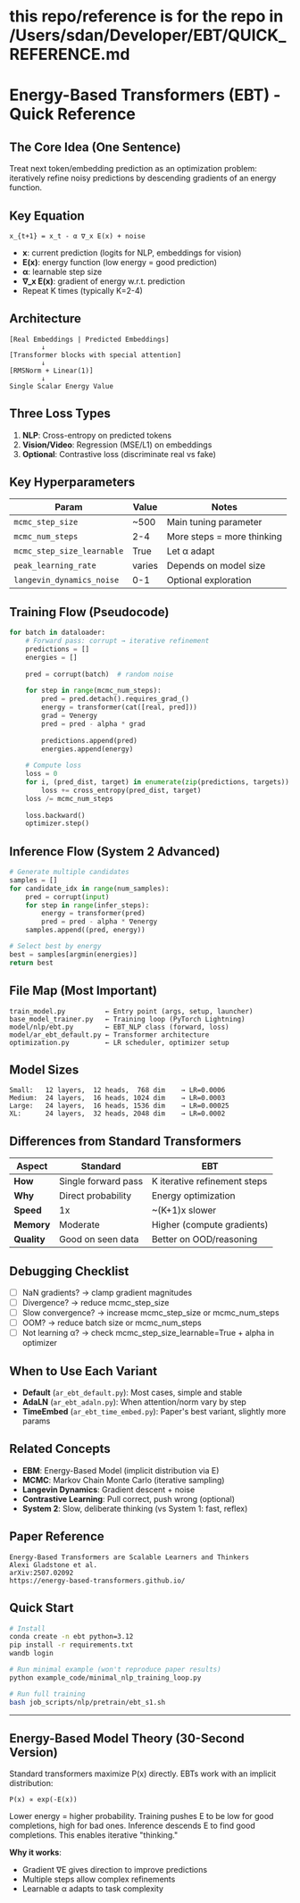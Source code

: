 # this repo/reference is for the repo in  /Users/sdan/Developer/EBT/QUICK_REFERENCE.md
# Energy-Based Transformers (EBT) - Quick Reference


## The Core Idea (One Sentence)
Treat next token/embedding prediction as an optimization problem: iteratively refine noisy predictions by descending gradients of an energy function.

## Key Equation
```
x_{t+1} = x_t - α ∇_x E(x) + noise
```
- **x**: current prediction (logits for NLP, embeddings for vision)
- **E(x)**: energy function (low energy = good prediction)
- **α**: learnable step size
- **∇_x E(x)**: gradient of energy w.r.t. prediction
- Repeat K times (typically K=2-4)

## Architecture
```
[Real Embeddings | Predicted Embeddings] 
        ↓
[Transformer blocks with special attention]
        ↓
[RMSNorm + Linear(1)]
        ↓
Single Scalar Energy Value
```

## Three Loss Types
1. **NLP**: Cross-entropy on predicted tokens
2. **Vision/Video**: Regression (MSE/L1) on embeddings
3. **Optional**: Contrastive loss (discriminate real vs fake)

## Key Hyperparameters
| Param | Value | Notes |
|-------|-------|-------|
| `mcmc_step_size` | ~500 | Main tuning parameter |
| `mcmc_num_steps` | 2-4 | More steps = more thinking |
| `mcmc_step_size_learnable` | True | Let α adapt |
| `peak_learning_rate` | varies | Depends on model size |
| `langevin_dynamics_noise` | 0-1 | Optional exploration |

## Training Flow (Pseudocode)
```python
for batch in dataloader:
    # Forward pass: corrupt → iterative refinement
    predictions = []
    energies = []
    
    pred = corrupt(batch)  # random noise
    
    for step in range(mcmc_num_steps):
        pred = pred.detach().requires_grad_()
        energy = transformer(cat([real, pred]))
        grad = ∇energy
        pred = pred - alpha * grad
        
        predictions.append(pred)
        energies.append(energy)
    
    # Compute loss
    loss = 0
    for i, (pred_dist, target) in enumerate(zip(predictions, targets)):
        loss += cross_entropy(pred_dist, target)
    loss /= mcmc_num_steps
    
    loss.backward()
    optimizer.step()
```

## Inference Flow (System 2 Advanced)
```python
# Generate multiple candidates
samples = []
for candidate_idx in range(num_samples):
    pred = corrupt(input)
    for step in range(infer_steps):
        energy = transformer(pred)
        pred = pred - alpha * ∇energy
    samples.append((pred, energy))

# Select best by energy
best = samples[argmin(energies)]
return best
```

## File Map (Most Important)
```
train_model.py          ← Entry point (args, setup, launcher)
base_model_trainer.py   ← Training loop (PyTorch Lightning)
model/nlp/ebt.py        ← EBT_NLP class (forward, loss)
model/ar_ebt_default.py ← Transformer architecture
optimization.py         ← LR scheduler, optimizer setup
```

## Model Sizes
```
Small:   12 layers,  12 heads,  768 dim    → LR=0.0006
Medium:  24 layers,  16 heads, 1024 dim    → LR=0.0003
Large:   24 layers,  16 heads, 1536 dim    → LR=0.00025
XL:      24 layers,  32 heads, 2048 dim    → LR=0.0002
```

## Differences from Standard Transformers

| Aspect | Standard | EBT |
|--------|----------|-----|
| **How** | Single forward pass | K iterative refinement steps |
| **Why** | Direct probability | Energy optimization |
| **Speed** | 1x | ~(K+1)x slower |
| **Memory** | Moderate | Higher (compute gradients) |
| **Quality** | Good on seen data | Better on OOD/reasoning |

## Debugging Checklist
- [ ] NaN gradients? → clamp gradient magnitudes
- [ ] Divergence? → reduce mcmc_step_size
- [ ] Slow convergence? → increase mcmc_step_size or mcmc_num_steps
- [ ] OOM? → reduce batch size or mcmc_num_steps
- [ ] Not learning α? → check mcmc_step_size_learnable=True + alpha in optimizer

## When to Use Each Variant
- **Default** (`ar_ebt_default.py`): Most cases, simple and stable
- **AdaLN** (`ar_ebt_adaln.py`): When attention/norm vary by step
- **TimeEmbed** (`ar_ebt_time_embed.py`): Paper's best variant, slightly more params

## Related Concepts
- **EBM**: Energy-Based Model (implicit distribution via E)
- **MCMC**: Markov Chain Monte Carlo (iterative sampling)
- **Langevin Dynamics**: Gradient descent + noise
- **Contrastive Learning**: Pull correct, push wrong (optional)
- **System 2**: Slow, deliberate thinking (vs System 1: fast, reflex)

## Paper Reference
```
Energy-Based Transformers are Scalable Learners and Thinkers
Alexi Gladstone et al.
arXiv:2507.02092
https://energy-based-transformers.github.io/
```

## Quick Start
```bash
# Install
conda create -n ebt python=3.12
pip install -r requirements.txt
wandb login

# Run minimal example (won't reproduce paper results)
python example_code/minimal_nlp_training_loop.py

# Run full training
bash job_scripts/nlp/pretrain/ebt_s1.sh
```

---

## Energy-Based Model Theory (30-Second Version)

Standard transformers maximize P(x) directly. EBTs work with an implicit distribution:
```
P(x) ∝ exp(-E(x))
```

Lower energy = higher probability. Training pushes E to be low for good completions, high for bad ones. Inference descends E to find good completions. This enables iterative "thinking."

**Why it works**: 
- Gradient ∇E gives direction to improve predictions
- Multiple steps allow complex refinements
- Learnable α adapts to task complexity
